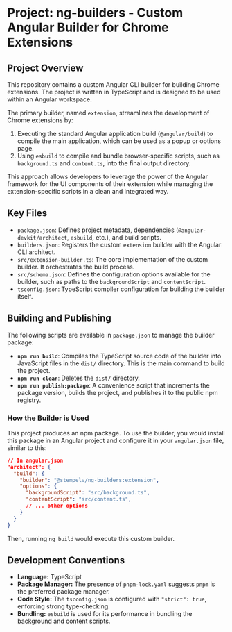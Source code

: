# Project: ng-builders - Custom Angular Builder for Chrome Extensions

## Project Overview

This repository contains a custom Angular CLI builder for building Chrome extensions. The project is written in TypeScript and is designed to be used within an Angular workspace.

The primary builder, named `extension`, streamlines the development of Chrome extensions by:

1.  Executing the standard Angular application build (`@angular/build`) to compile the main application, which can be used as a popup or options page.
2.  Using `esbuild` to compile and bundle browser-specific scripts, such as `background.ts` and `content.ts`, into the final output directory.

This approach allows developers to leverage the power of the Angular framework for the UI components of their extension while managing the extension-specific scripts in a clean and integrated way.

## Key Files

-   `package.json`: Defines project metadata, dependencies (`@angular-devkit/architect`, `esbuild`, etc.), and build scripts.
-   `builders.json`: Registers the custom `extension` builder with the Angular CLI architect.
-   `src/extension-builder.ts`: The core implementation of the custom builder. It orchestrates the build process.
-   `src/schema.json`: Defines the configuration options available for the builder, such as paths to the `backgroundScript` and `contentScript`.
-   `tsconfig.json`: TypeScript compiler configuration for building the builder itself.

## Building and Publishing

The following scripts are available in `package.json` to manage the builder package:

-   **`npm run build`**: Compiles the TypeScript source code of the builder into JavaScript files in the `dist/` directory. This is the main command to build the project.
-   **`npm run clean`**: Deletes the `dist/` directory.
-   **`npm run publish:package`**: A convenience script that increments the package version, builds the project, and publishes it to the public npm registry.

### How the Builder is Used

This project produces an npm package. To use the builder, you would install this package in an Angular project and configure it in your `angular.json` file, similar to this:

```json
// In angular.json
"architect": {
  "build": {
    "builder": "@stempelv/ng-builders:extension",
    "options": {
      "backgroundScript": "src/background.ts",
      "contentScript": "src/content.ts",
      // ... other options
    }
  }
}
```

Then, running `ng build` would execute this custom builder.

## Development Conventions

-   **Language:** TypeScript
-   **Package Manager:** The presence of `pnpm-lock.yaml` suggests `pnpm` is the preferred package manager.
-   **Code Style:** The `tsconfig.json` is configured with `"strict": true`, enforcing strong type-checking.
-   **Bundling:** `esbuild` is used for its performance in bundling the background and content scripts.

